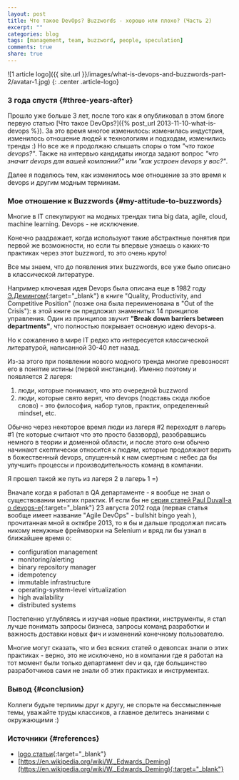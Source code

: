 ```yaml
---
layout: post
title: Что такое DevOps? Buzzwords - хорошо или плохо? (Часть 2)
excerpt: ""
categories: blog
tags: [management, team, buzzword, people, speculation]
comments: true
share: true
---
```


![1 article logo]({{ site.url }}/images/what-is-devops-and-buzzwords-part-2/avatar-1.jpg)
{: .center .article-logo}

### 3 года спустя {#three-years-after}

Прошло уже больше 3 лет, после того как я опубликовал в этом блоге первую статью 
[Что такое DevOps?]({% post_url 2013-11-10-what-is-devops %}). За это время многое изменилось: 
изменилась индустрия, изменилось отношение людей к технологиям и подходам, изменились тренды :)
Но все же я продолжаю слышать споры о том *"что такое devops?"*. Также на интервью кандидаты иногда задают вопрос 
*"что значит devops для вашей компании?"* или *"как устроен devops у вас?"*.

Далее я поделюсь тем, как изменилось мое отношение за это время к devops и другим модным терминам.
 

### Мое отношение к Buzzwords {#my-attitude-to-buzzwords}

Многие в IT спекулируют на модных трендах типа big data, agile, cloud, machine learning. 
Devops - не исключение.

Конечно раздражает, когда используют такие абстрактные понятия при первой же возможности,
но если ты впервые узнаешь о каких-то практиках через этот buzzword, то это очень круто!

Все мы знаем, что до появления этих buzzwords, все уже было описано в классической литературе.

Например ключевая идея Devops была описана еще 
в 1982 году [Э.Демингом](https://en.wikipedia.org/wiki/W._Edwards_Deming){:target="_blank"} 
в книге "Quality, Productivity, and Competitive Position" (позже она была переименована в "Out of the Crisis"): 
в этой книге он предложил знаменитых 14 принципов управления. 
Один из принципов звучит 
**"Break down barriers between departments"**, что полностью покрывает основную идею devops-a.

Но к сожалению в мире IT редко кто интересуется классической литературой, написанной 30-40 лет назад.

Из-за этого при появлении нового модного тренда многие превозносят его в понятие истины (первой инстанции). 
Именно поэтому и появляется 2 лагеря: 
1. люди, которые понимают, что это очередной buzzword
2. люди, которые свято верят, что devops (подставь сюда любое слово) - это философия, набор тулов, практик, определенный mindset, etc.

Обычно через некоторое время люди из лагеря #2 переходят в лагерь #1 (те которые считают что это просто баззворд), 
разобравшись немного в теории и доменной области, и после этого они обычно начинают скептически относится к людям, 
которые продолжают верить в божественный devops, спущенный к нам смертным с небес да бы улучшить процессы и 
производительность команд в компании.

Я прошел такой же путь из лагеря 2 в лагерь 1 =)

Вначале когда я работал в QA департаменте - я вообще не знал о существовании многих практик.
И если бы не [серия статей Paul Duvall-а о devops-e](https://www.ibm.com/developerworks/library/a-devops1/){:target="_blank"} 
23 августа 2012 года (первая статья вообще имеет название "Agile DevOps" - bullshit bingo yeah ),
прочитанная мной в октябре 2013, то я бы и дальше продолжал писать никому ненужные фреймворки на Selenium
и вряд ли бы узнал в ближайшее время о:
- configuration management
- monitoring/alerting
- binary repository manager
- idempotency
- immutable infrastructure
- operating-system-level virtualization
- high availability
- distributed systems

Постепенно углубляясь и изучая новые практики, инструменты, я стал лучше понимать запросы бизнеса, 
запросы команд разработки и важность доставки новых фич и изменений конечному пользователю.

Многие могут сказать, что и без всяких статей о девопсах знали о этих практиках - верно, это не исключено, но в компании
где я работал на тот момент были только департамент dev и qa, где большинство разработчиков сами не знали об этих практиках
и инструментах.


### Вывод {#conclusion}

Коллеги будьте терпимы друг к другу, не спорьте на бессмысленные темы, уважайте труды классиков, 
а главное делитесь знаниями с окружающими :)

### Источники {#references}

* [logo статьи](https://www.pinterest.com/pin/379850549805524839/){:target="_blank"}
* [https://en.wikipedia.org/wiki/W._Edwards_Deming](https://en.wikipedia.org/wiki/W._Edwards_Deming){:target="_blank"}
















